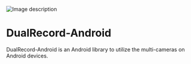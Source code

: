![Image description](imgs/logo.png)

# DualRecord-Android
DualRecord-Android is an Android library to utilize the multi-cameras on Android devices. 
